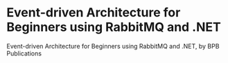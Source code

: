 # Event-driven Architecture for Beginners using RabbitMQ and .NET
 Event-driven Architecture for Beginners using RabbitMQ and .NET, by BPB Publications

